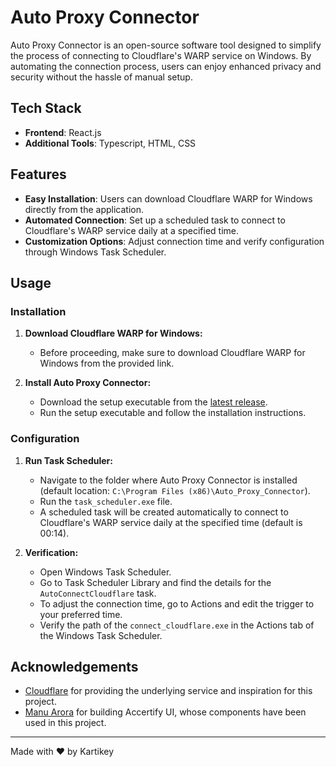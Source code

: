 # Auto Proxy Connector

Auto Proxy Connector is an open-source software tool designed to simplify the process of connecting to Cloudflare's WARP service on Windows. By automating the connection process, users can enjoy enhanced privacy and security without the hassle of manual setup.

## Tech Stack

- **Frontend**: React.js
- **Additional Tools**: Typescript, HTML, CSS

## Features

- **Easy Installation**: Users can download Cloudflare WARP for Windows directly from the application.
- **Automated Connection**: Set up a scheduled task to connect to Cloudflare's WARP service daily at a specified time.
- **Customization Options**: Adjust connection time and verify configuration through Windows Task Scheduler.

## Usage

### Installation

1. **Download Cloudflare WARP for Windows:**
   - Before proceeding, make sure to download Cloudflare WARP for Windows from the provided link.

2. **Install Auto Proxy Connector:**
   - Download the setup executable from the [latest release](https://github.com/kartikey-codes/Auto_Proxy_Connector/releases).
   - Run the setup executable and follow the installation instructions.

### Configuration

1. **Run Task Scheduler:**
   - Navigate to the folder where Auto Proxy Connector is installed (default location: `C:\Program Files (x86)\Auto_Proxy_Connector`).
   - Run the `task_scheduler.exe` file.
   - A scheduled task will be created automatically to connect to Cloudflare's WARP service daily at the specified time (default is 00:14).

2. **Verification:**
   - Open Windows Task Scheduler.
   - Go to Task Scheduler Library and find the details for the `AutoConnectCloudflare` task.
   - To adjust the connection time, go to Actions and edit the trigger to your preferred time.
   - Verify the path of the `connect_cloudflare.exe` in the Actions tab of the Windows Task Scheduler.

## Acknowledgements

- [Cloudflare](https://www.cloudflare.com/) for providing the underlying service and inspiration for this project.
- [Manu Arora](https://github.com/manuarora700) for building Accertify UI, whose components have been used in this project.

---
Made with ❤️ by Kartikey
